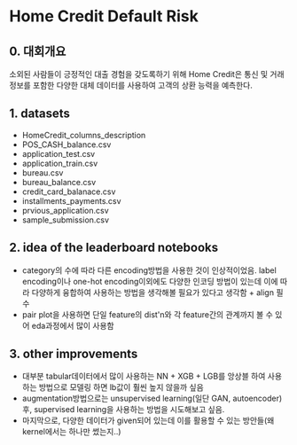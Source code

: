 # Home Credit Default Risk


## 0. 대회개요 
소외된 사람들이 긍정적인 대출 경험을 갖도록하기 위해 Home Credit은 통신 및 거래 정보를 포함한 다양한 대체 데이터를 사용하여 고객의 상환 능력을 예측한다. 

## 1. datasets
- HomeCredit_columns_description
- POS_CASH_balance.csv
- application_test.csv
- application_train.csv
- bureau.csv
- bureau_balance.csv
- credit_card_balanace.csv
- installments_payments.csv
- prvious_application.csv
- sample_submission.csv

## 2. idea of the leaderboard notebooks
- category의 수에 따라 다른 encoding방법을 사용한 것이 인상적이었음. label encoding이나 one-hot encoding이외에도 다양한 인코딩 방법이 있는데 이에 따라 다양하게 융합하여 사용하는 방법을 생각해볼 필요가 있다고 생각함 + align 필수
- pair plot을 사용하면 단일 feature의 dist'n와 각 feature간의 관계까지 볼 수 있어 eda과정에서 많이 사용함 

## 3. other improvements
- 대부분 tabular데이터에서 많이 사용하는 NN + XGB + LGB를 앙상블 하여 사용하는 방법으로 모델링 하면 lb값이 훨씬 높지 않을까 싶음
- augmentation방법으로는 unsupervised learning(일단 GAN, autoencoder)후, supervised learning을 사용하는 방법을 시도해보고 싶음. 
- 마지막으로, 다양한 데이터가 given되어 있는데 이를 활용할 수 있는 방안들(왜 kernel에서는 하나만 썼는지..)
